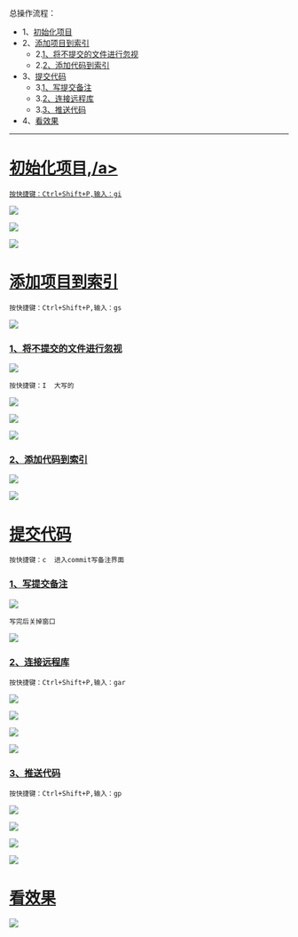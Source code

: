 总操作流程：
- 1、[初始化项目](#SublimeGit-01)
- 2、[添加项目到索引](#SublimeGit-02)
    - 2.[1、将不提交的文件进行忽视](#SublimeGit-02-01)
    - 2.[2、添加代码到索引](#SublimeGit-02-02)
- 3、[提交代码](#SublimeGit-03)
    - 3.[1、写提交备注](#SublimeGit-03-01)
    - 3.[2、连接远程库](#SublimeGit-03-02)
    - 3.[3、推送代码](#SublimeGit-03-03)
- 4、[看效果](#SublimeGit-04)

***

# <a name="SublimeGit-01" href="#" >初始化项目,/a>

`按快捷键：Ctrl+Shift+P,输入：gi`

![](image/3-1.png)

![](image/3-2.png)

![](image/3-3.png)

# <a name="SublimeGit-02" href="#" >添加项目到索引</a>

`按快捷键：Ctrl+Shift+P,输入：gs`

![](image/3-4.png)

### <a name="SublimeGit-02-01" href="#" >1、将不提交的文件进行忽视</a>

![](image/3-5.png)

`按快捷键：I  大写的`

![](image/3-6.png)

![](image/3-7.png)

![](image/3-8.png)

### <a name="SublimeGit-02-02" href="#" >2、添加代码到索引</a>

![](image/3-9.png)

![](image/3-10.png)

# <a name="SublimeGit-03" href="#" >提交代码</a>

`按快捷键：c  进入commit写备注界面
`
### <a name="SublimeGit-03-01" href="#" >1、写提交备注</a>

![](image/3-11.png)

`写完后关掉窗口`

![](image/3-12.png)

### <a name="SublimeGit-03-02" href="#" >2、连接远程库</a>

`按快捷键：Ctrl+Shift+P,输入：gar`

![](image/3-13.png)

![](image/3-14.png)

![](image/3-15.png)

![](image/3-16.png)

### <a name="SublimeGit-03-03" href="#" >3、推送代码</a>

`按快捷键：Ctrl+Shift+P,输入：gp`

![](image/3-17.png)

![](image/3-18.png)

![](image/3-19.png)

![](image/3-20.png)

# <a name="SublimeGit-04" href="#" >看效果</a>

![](image/3-21.png)